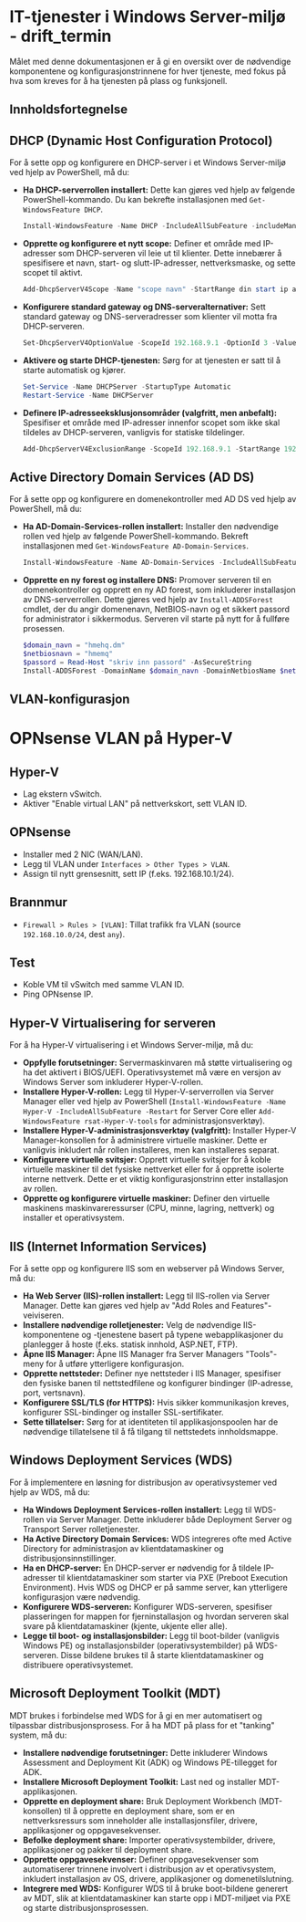 # IT-tjenester i Windows Server-miljø - drift_termin


Målet med denne dokumentasjonen er å gi en oversikt over de nødvendige komponentene og konfigurasjonstrinnene for hver tjeneste, med fokus på hva som kreves for å ha tjenesten på plass og funksjonell.

## Innholdsfortegnelse

## DHCP (Dynamic Host Configuration Protocol)

For å sette opp og konfigurere en DHCP-server i et Windows Server-miljø ved hjelp av PowerShell, må du:

* **Ha DHCP-serverrollen installert:** Dette kan gjøres ved hjelp av følgende PowerShell-kommando. Du kan bekrefte installasjonen med `Get-WindowsFeature DHCP`.
    ```powershell
    Install-WindowsFeature -Name DHCP -IncludeAllSubFeature -includeManagementTools
    ``` 
* **Opprette og konfigurere et nytt scope:** Definer et område med IP-adresser som DHCP-serveren vil leie ut til klienter. Dette innebærer å spesifisere et navn, start- og slutt-IP-adresser, nettverksmaske, og sette scopet til aktivt.
    ```powershell
    Add-DhcpServerV4Scope -Name "scope navn" -StartRange din start ip adresse -EndRange din slutt ip-adresse -SubnetMask 255.255.255.0 -State Active
    ``` 
* **Konfigurere standard gateway og DNS-serveralternativer:** Sett standard gateway og DNS-serveradresser som klienter vil motta fra DHCP-serveren.
    ```powershell
    Set-DhcpServerV4OptionValue -ScopeId 192.168.9.1 -OptionId 3 -Value 192.168.9.7
    ```

* **Aktivere og starte DHCP-tjenesten:** Sørg for at tjenesten er satt til å starte automatisk og kjører.
    ```powershell
    Set-Service -Name DHCPServer -StartupType Automatic
    Restart-Service -Name DHCPServer
    ``` 
* **Definere IP-adresseeksklusjonsområder (valgfritt, men anbefalt):** Spesifiser et område med IP-adresser innenfor scopet som ikke skal tildeles av DHCP-serveren, vanligvis for statiske tildelinger.
    ```powershell
    Add-DhcpServerV4ExclusionRange -ScopeId 192.168.9.1 -StartRange 192.168.9.1 -EndRange 192.168.9.50
    ``` 

## Active Directory Domain Services (AD DS)

For å sette opp og konfigurere en domenekontroller med AD DS ved hjelp av PowerShell, må du:

* **Ha AD-Domain-Services-rollen installert:** Installer den nødvendige rollen ved hjelp av følgende PowerShell-kommando. Bekreft installasjonen med `Get-WindowsFeature AD-Domain-Services`.
    ```powershell
    Install-WindowsFeature -Name AD-Domain-Services -IncludeAllSubFeature -includeManagementTools
    ``` 
* **Opprette en ny forest og installere DNS:** Promover serveren til en domenekontroller og opprett en ny AD forest, som inkluderer installasjon av DNS-serverrollen. Dette gjøres ved hjelp av `Install-ADDSForest` cmdlet, der du angir domenenavn, NetBIOS-navn og et sikkert passord for administrator i sikkermodus. Serveren vil starte på nytt for å fullføre prosessen.
    ```powershell
    $domain_navn = "hmehq.dm"
    $netbiosnavn = "hmemq"
    $passord = Read-Host "skriv inn passord" -AsSecureString
    Install-ADDSForest -DomainName $domain_navn -DomainNetbiosName $netbiosnavn -SafeModeAdministratorPassword $passord -InstallDns -Force
    ``` 

## VLAN-konfigurasjon

# OPNsense VLAN på Hyper-V

## Hyper-V
- Lag ekstern vSwitch.
- Aktiver "Enable virtual LAN" på nettverkskort, sett VLAN ID.

## OPNsense
- Installer med 2 NIC (WAN/LAN).
- Legg til VLAN under `Interfaces > Other Types > VLAN`.
- Assign til nytt grensesnitt, sett IP (f.eks. 192.168.10.1/24).

## Brannmur
- `Firewall > Rules > [VLAN]`: Tillat trafikk fra VLAN (source `192.168.10.0/24`, dest `any`).

## Test
- Koble VM til vSwitch med samme VLAN ID.
- Ping OPNsense IP.


## Hyper-V Virtualisering for serveren

For å ha Hyper-V virtualisering i et Windows Server-miljø, må du:

* **Oppfylle forutsetninger:** Servermaskinvaren må støtte virtualisering og ha det aktivert i BIOS/UEFI. Operativsystemet må være en versjon av Windows Server som inkluderer Hyper-V-rollen.
* **Installere Hyper-V-rollen:** Legg til Hyper-V-serverrollen via Server Manager eller ved hjelp av PowerShell (`Install-WindowsFeature -Name Hyper-V -IncludeAllSubFeature -Restart` for Server Core eller `Add-WindowsFeature rsat-Hyper-V-tools` for administrasjonsverktøy).
* **Installere Hyper-V-administrasjonsverktøy (valgfritt):** Installer Hyper-V Manager-konsollen for å administrere virtuelle maskiner. Dette er vanligvis inkludert når rollen installeres, men kan installeres separat.
* **Konfigurere virtuelle svitsjer:** Opprett virtuelle svitsjer for å koble virtuelle maskiner til det fysiske nettverket eller for å opprette isolerte interne nettverk. Dette er et viktig konfigurasjonstrinn etter installasjon av rollen.
* **Opprette og konfigurere virtuelle maskiner:** Definer den virtuelle maskinens maskinvareressurser (CPU, minne, lagring, nettverk) og installer et operativsystem.

## IIS (Internet Information Services)

For å sette opp og konfigurere IIS som en webserver på Windows Server, må du:

* **Ha Web Server (IIS)-rollen installert:** Legg til IIS-rollen via Server Manager. Dette kan gjøres ved hjelp av "Add Roles and Features"-veiviseren.
* **Installere nødvendige rolletjenester:** Velg de nødvendige IIS-komponentene og -tjenestene basert på typene webapplikasjoner du planlegger å hoste (f.eks. statisk innhold, ASP.NET, FTP).
* **Åpne IIS Manager:** Åpne IIS Manager fra Server Managers "Tools"-meny for å utføre ytterligere konfigurasjon.
* **Opprette nettsteder:** Definer nye nettsteder i IIS Manager, spesifiser den fysiske banen til nettstedfilene og konfigurer bindinger (IP-adresse, port, vertsnavn).
* **Konfigurere SSL/TLS (for HTTPS):** Hvis sikker kommunikasjon kreves, konfigurer SSL-bindinger og installer SSL-sertifikater.
* **Sette tillatelser:** Sørg for at identiteten til applikasjonspoolen har de nødvendige tillatelsene til å få tilgang til nettstedets innholdsmappe.

## Windows Deployment Services (WDS)

For å implementere en løsning for distribusjon av operativsystemer ved hjelp av WDS, må du:

* **Ha Windows Deployment Services-rollen installert:** Legg til WDS-rollen via Server Manager. Dette inkluderer både Deployment Server og Transport Server rolletjenester.
* **Ha Active Directory Domain Services:** WDS integreres ofte med Active Directory for administrasjon av klientdatamaskiner og distribusjonsinnstillinger.
* **Ha en DHCP-server:** En DHCP-server er nødvendig for å tildele IP-adresser til klientdatamaskiner som starter via PXE (Preboot Execution Environment). Hvis WDS og DHCP er på samme server, kan ytterligere konfigurasjon være nødvendig.
* **Konfigurere WDS-serveren:** Konfigurer WDS-serveren, spesifiser plasseringen for mappen for fjerninstallasjon og hvordan serveren skal svare på klientdatamaskiner (kjente, ukjente eller alle).
* **Legge til boot- og installasjonsbilder:** Legg til boot-bilder (vanligvis Windows PE) og installasjonsbilder (operativsystembilder) på WDS-serveren. Disse bildene brukes til å starte klientdatamaskiner og distribuere operativsystemet.

## Microsoft Deployment Toolkit (MDT)

MDT brukes i forbindelse med WDS for å gi en mer automatisert og tilpassbar distribusjonsprosess. For å ha MDT på plass for et "tanking" system, må du:

* **Installere nødvendige forutsetninger:** Dette inkluderer Windows Assessment and Deployment Kit (ADK) og Windows PE-tillegget for ADK.
* **Installere Microsoft Deployment Toolkit:** Last ned og installer MDT-applikasjonen.
* **Opprette en deployment share:** Bruk Deployment Workbench (MDT-konsollen) til å opprette en deployment share, som er en nettverksressurs som inneholder alle installasjonsfiler, drivere, applikasjoner og oppgavesekvenser.
* **Befolke deployment share:** Importer operativsystembilder, drivere, applikasjoner og pakker til deployment share.
* **Opprette oppgavesekvenser:** Definer oppgavesekvenser som automatiserer trinnene involvert i distribusjon av et operativsystem, inkludert installasjon av OS, drivere, applikasjoner og domenetilslutning.
* **Integrere med WDS:** Konfigurer WDS til å bruke boot-bildene generert av MDT, slik at klientdatamaskiner kan starte opp i MDT-miljøet via PXE og starte distribusjonsprosessen.
